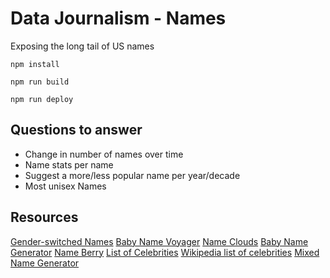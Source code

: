 # Data Journalism - Names

Exposing the long tail of US names

`npm install`

`npm run build`

`npm run deploy`

## Questions to answer

-   Change in number of names over time
-   Name stats per name
-   Suggest a more/less popular name per year/decade
-   Most unisex Names

## Resources

[Gender-switched Names](https://flowingdata.com/2019/08/28/gender-switched-names/)
[Baby Name Voyager](https://www.babynamewizard.com/voyager#prefix=&sw=both&exact=false)
[Name Clouds](https://nameclouds.com/)
[Baby Name Generator](https://www.name-generator.org.uk/baby/)
[Name Berry](https://nameberry.com/)
[List of Celebrities](https://www.ahlanlive.com/star-stories/celebrities/a-z)
[Wikipedia list of celebrities](https://en.wikipedia.org/wiki/Lists_of_celebrities)
[Mixed Name Generator](https://mixedname.com/)

